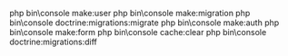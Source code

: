 php bin\console make:user
php bin\console make:migration
php bin\console doctrine:migrations:migrate
php bin\console make:auth
php bin\console make:form
php bin\console cache:clear
php bin\console doctrine:migrations:diff